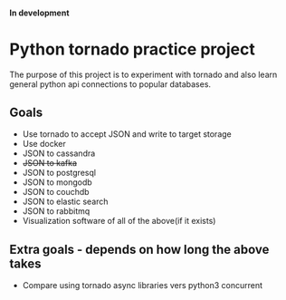 #### In development

# Python tornado practice project

The purpose of this project is to experiment with tornado
and also learn general python api connections to popular databases.

## Goals
* Use tornado to accept JSON and write to target storage
* Use docker
* JSON to cassandra
* ~~JSON to kafka~~
* JSON to postgresql
* JSON to mongodb
* JSON to couchdb
* JSON to elastic search
* JSON to rabbitmq
* Visualization software of all of the above(if it exists)


## Extra goals - depends on how long the above takes
* Compare using tornado async libraries vers python3 concurrent





